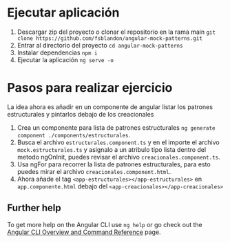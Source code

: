 # Ejecutar aplicación

1. Descargar zip del proyecto o clonar el repositorio en la rama main `git clone https://github.com/fsblandon/angular-mock-patterns.git`
2. Entrar al directorio del proyecto `cd angular-mock-patterns`
3. Instalar dependencias `npm i`
4. Ejecutar la aplicación `ng serve -o`

# Pasos para realizar ejercicio

La idea ahora es añadir en un componente de angular listar los patrones estructurales y pintarlos debajo de los creacionales

1. Crea un componente para lista de patrones estructurales `ng generate component ./components/estructurales`.
2. Busca el archivo `estructurales.component.ts` y en el importe el archivo `mock.estructurales.ts` y asignalo a un atribulo tipo lista dentro del metodo ngOnInit, puedes revisar el archivo `creacionales.component.ts`.
3. Usa ngFor para recorrer la lista de patrones estructurales, para esto puedes mirar el archivo `creacionales.component.html`.
4. Ahora añade el tag `<app-estructurales></app-estructurales>` en `app.componente.html` debajo del `<app-creacionales></app-creacionales>`

## Further help

To get more help on the Angular CLI use `ng help` or go check out the [Angular CLI Overview and Command Reference](https://angular.io/cli) page.
